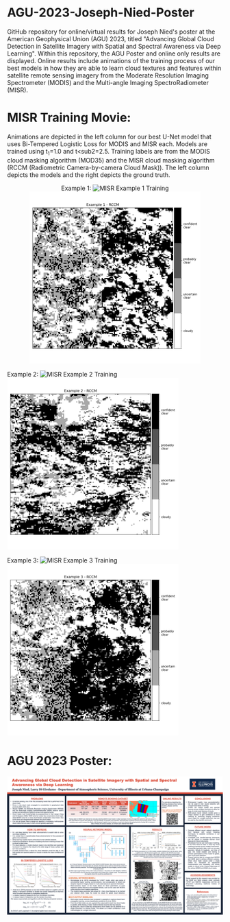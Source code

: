 # AGU-2023-Joseph-Nied-Poster
GitHub repository for online/virtual results for Joseph Nied's poster at the American Geophysical Union (AGU) 2023, titled "Advancing Global Cloud Detection in Satellite Imagery with Spatial and Spectral Awareness via Deep Learning". Within this repository, the AGU Poster and online only results are displayed. Online results include animations of the training process of our best models in how they are able to learn cloud textures and features within satellite remote sensing imagery from the Moderate Resolution Imaging Spectrometer (MODIS) and the Multi-angle Imaging SpectroRadiometer (MISR).

# MISR Training Movie:
Animations are depicted in the left column for our best U-Net model that uses Bi-Tempered Logistic Loss for MODIS and MISR each. Models are trained using t<sub>1</sub>=1.0 and t<sub2</sub>=2.5. Training labels are from the MODIS cloud masking algorithm (MOD35) and the MISR cloud masking algorithm (RCCM (Radiometric Camera-by-camera Cloud Mask)). The left column depicts the models and the right depicts the ground truth.

<p align="center">
Example 1:
<img src="https://github.com/jdn8608/AGU-2023-Joseph-Nied-Poster/blob/main/MISR/Example-1.gif" alt="MISR Example 1 Training" width="400" height="400" loop=1><img src="https://github.com/jdn8608/AGU-2023-Joseph-Nied-Poster/blob/main/MISR/Example-1-RCCM.png" alt="MISR Example 1 RCCM" width="400" height="400">

Example 2:
<img src="https://github.com/jdn8608/AGU-2023-Joseph-Nied-Poster/blob/main/MISR/Example-2.gif" alt="MISR Example 2 Training" width="400" height="400" loop=1><img src="https://github.com/jdn8608/AGU-2023-Joseph-Nied-Poster/blob/main/MISR/Example-2-RCCM.png" alt="MISR Example 2 RCCM" width="400" height="400">

Example 3:
<img src="https://github.com/jdn8608/AGU-2023-Joseph-Nied-Poster/blob/main/MISR/Example-3.gif" alt="MISR Example 3 Training" width="400" height="400" loop=1><img src="https://github.com/jdn8608/AGU-2023-Joseph-Nied-Poster/blob/main/MISR/Example-3-RCCM.png" alt="MISR Example 3 RCCM" width="400" height="400">
</p>

# AGU 2023 Poster:

<img src="https://github.com/jdn8608/AGU-2023-Joseph-Nied-Poster/blob/main/POSTER/Joseph_Nied-AGU%2BMISR-2023.png" alt="AGU 2023 Poster - Joseph Nied">
